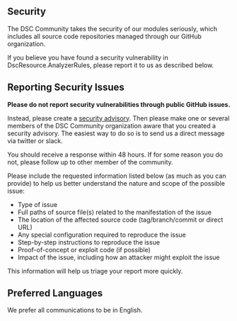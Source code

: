 ## Security

The DSC Community takes the security of our modules seriously, which includes all
source code repositories managed through our GitHub organization.

If you believe you have found a security vulnerability in DscResource.AnalyzerRules, please
report it to us as described below.

## Reporting Security Issues

**Please do not report security vulnerabilities through public GitHub issues.**

Instead, please create a [security advisory](https://github.com/dsccommunity/DscResource.AnalyzerRules/security/advisories).
Then please make one or several members of the DSC Community organization aware
that you created a security advisory. The easiest way to do so is to send us a
direct message via twitter or slack.

You should receive a response within 48 hours. If for some reason you do not,
please follow up to other member of the community.

Please include the requested information listed below (as much as you can provide)
to help us better understand the nature and scope of the possible issue:

- Type of issue
- Full paths of source file(s) related to the manifestation of the issue
- The location of the affected source code (tag/branch/commit or direct URL)
- Any special configuration required to reproduce the issue
- Step-by-step instructions to reproduce the issue
- Proof-of-concept or exploit code (if possible)
- Impact of the issue, including how an attacker might exploit the issue

This information will help us triage your report more quickly.

## Preferred Languages

We prefer all communications to be in English.
